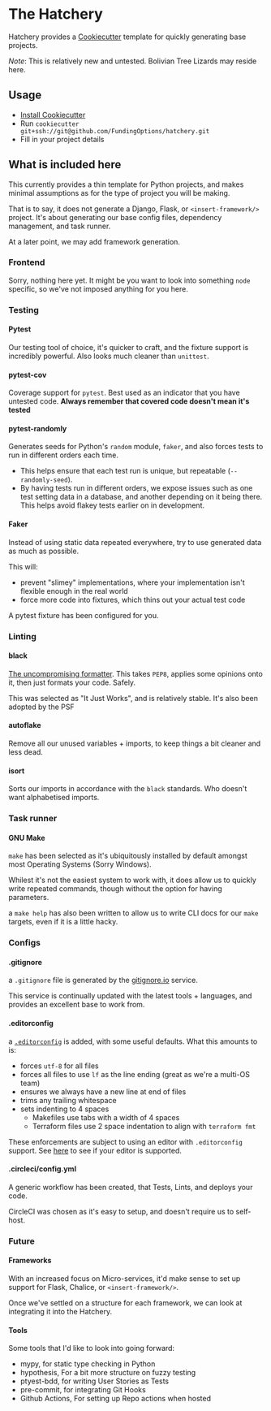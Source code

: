# The Hatchery

Hatchery provides a [Cookiecutter][cookiecutter] template for quickly generating base projects.

_Note_: This is relatively new and untested. Bolivian Tree Lizards may reside here.

## Usage

- [Install Cookiecutter][cookiecutter-install]
- Run `cookiecutter git+ssh://git@github.com/FundingOptions/hatchery.git`
- Fill in your project details

## What is included here

This currently provides a thin template for Python projects, and makes minimal assumptions as for the
type of project you will be making.

That is to say, it does not generate a Django, Flask, or `<insert-framework/>` project. It's about
generating our base config files, dependency management, and task runner.

At a later point, we may add framework generation.

### Frontend

Sorry, nothing here yet.
It might be you want to look into something `node` specific, so we've not imposed anything for you here.

### Testing

#### Pytest

Our testing tool of choice, it's quicker to craft, and the fixture support is incredibly powerful.
Also looks much cleaner than `unittest`.

#### pytest-cov

Coverage support for `pytest`. Best used as an indicator that you have untested code.
**Always remember that covered code doesn't mean it's tested**

#### pytest-randomly

Generates seeds for Python's `random` module, `faker`, and also forces tests to run in different orders each time.

- This helps ensure that each test run is unique, but repeatable (`--randomly-seed`).
- By having tests run in different orders, we expose issues such as one test setting data in a database, and another depending on it being there. This helps avoid flakey tests earlier on in development.

#### Faker

Instead of using static data repeated everywhere, try to use generated data as much as possible.

This will:
- prevent "slimey" implementations, where your implementation isn't flexible enough in the real world
- force more code into fixtures, which thins out your actual test code

A pytest fixture has been configured for you.

### Linting

#### black

[The uncompromising formatter][black].
This takes `PEP8`, applies some opinions onto it, then just formats your code. Safely.

This was selected as "It Just Works", and is relatively stable. It's also been adopted by the PSF

#### autoflake

Remove all our unused variables + imports, to keep things a bit cleaner and less dead.

#### isort

Sorts our imports in accordance with the `black` standards. Who doesn't want alphabetised imports.

### Task runner

#### GNU Make

`make` has been selected as it's ubiquitously installed by default amongst most Operating Systems (Sorry Windows).

Whilest it's not the easiest system to work with, it does allow us to quickly write repeated commands, though
without the option for having parameters.

a `make help` has also been written to allow us to write CLI docs for our `make` targets, even if it is a little hacky.

### Configs

#### .gitignore

a `.gitignore` file is generated by the [gitignore.io][gitignore.io] service.

This service is continually updated with the latest tools + languages, and provides an excellent base to work from.

#### .editorconfig

a [`.editorconfig`][editorconfig] is added, with some useful defaults.
What this amounts to is:

- forces `utf-8` for all files
- forces all files to use `lf` as the line ending (great as we're a multi-OS team)
- ensures we always have a new line at end of files
- trims any trailing whitespace
- sets indenting to 4 spaces
  - Makefiles use tabs with a width of 4 spaces
  - Terraform files use 2 space indentation to align with `terraform fmt`

These enforcements are subject to using an editor with `.editorconfig` support.
See [here][editorconfig-plugins] to see if your editor is supported.

#### .circleci/config.yml

A generic workflow has been created, that Tests, Lints, and deploys your code.

CircleCI was chosen as it's easy to setup, and doesn't require us to self-host.

### Future

#### Frameworks

With an increased focus on Micro-services, it'd make sense to set up support for Flask, Chalice, or `<insert-framework/>`.

Once we've settled on a structure for each framework, we can look at integrating it into the Hatchery.

#### Tools

Some tools that I'd like to look into going forward:
- mypy, for static type checking in Python
- hypothesis, For a bit more structure on fuzzy testing
- ptyest-bdd, for writing User Stories as Tests
- pre-commit, for integrating Git Hooks
- Github Actions, For setting up Repo actions when hosted


[cookiecutter]: https://cookiecutter.readthedocs.io/en/latest/
[cookiecutter-install]: https://cookiecutter.readthedocs.io/en/latest/installation.html
[black]: https://github.com/psf/black
[gitignore.io]: https://gitignore.io/
[editorconfig]: https://editorconfig.org/
[editorconfig-plugins]: https://editorconfig.org/#download

